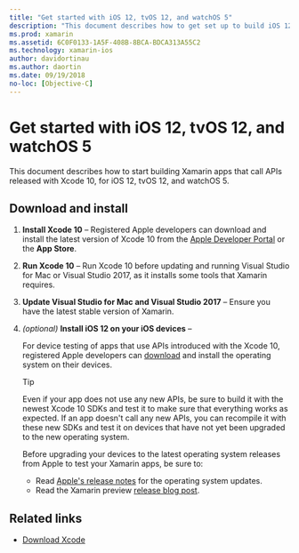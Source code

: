 ```yaml
---
title: "Get started with iOS 12, tvOS 12, and watchOS 5"
description: "This document describes how to get set up to build iOS 12, tvOS 12, and watchOS 5 apps with Xamarin. It discusses how to download Xcode 10 and update Visual Studio for Mac and Visual Studio 2017."
ms.prod: xamarin
ms.assetid: 6C0F0133-1A5F-408B-8BCA-BDCA313A55C2
ms.technology: xamarin-ios
author: davidortinau
ms.author: daortin
ms.date: 09/19/2018
no-loc: [Objective-C]
---
```

# Get started with iOS 12, tvOS 12, and watchOS 5

This document describes how to start building Xamarin apps that call
APIs released with Xcode 10, for iOS 12, tvOS 12, and watchOS 5.

## Download and install

1. **Install Xcode 10** –
   Registered Apple developers can download and install the latest version
   of Xcode 10 from the
   [Apple Developer Portal](https://developer.apple.com/download/) or the **App Store**.

2. **Run Xcode 10** – Run Xcode 10 before updating and running Visual
   Studio for Mac or Visual Studio 2017, as it installs some tools that
   Xamarin requires.

3. **Update Visual Studio for Mac and Visual Studio 2017** – Ensure you have the latest stable version of Xamarin.

4. _(optional)_ **Install iOS 12 on your iOS devices** –

   For device testing of apps that use APIs introduced with the Xcode 10,
   registered Apple developers can [download](https://developer.apple.com/download)
   and install the operating system on their devices.

   > [!TIP]
   > Even if your app does not use any new APIs, be sure to build it with
   > the newest Xcode 10 SDKs and test it to make sure that everything works
   > as expected. If an app doesn't call any new APIs, you can recompile it
   > with these new SDKs and test it on devices that have not yet been
   > upgraded to the new operating system.
   >
   > Before upgrading your devices to the latest operating system releases
   > from Apple to test your Xamarin apps, be sure to:
   >
   > - Read [Apple's release notes](https://developer.apple.com/download/)
   >   for the operating system updates.
   > - Read the Xamarin preview
   >   [release blog post](https://releases.xamarin.com/preview-release-xcode-10-beta-6/).

## Related links

- [Download Xcode](https://developer.apple.com/download/)
